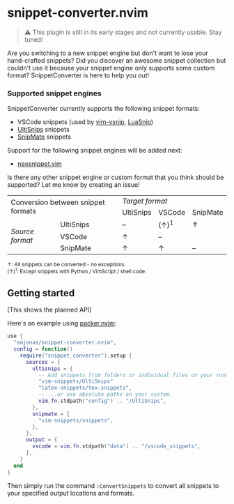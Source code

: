 # snippet-converter.nvim

> :warning: This plugin is still in its early stages and not currently usable. Stay tuned!

Are you switching to a new snippet engine but don't want to lose your hand-crafted snippets?
Did you discover an awesome snippet collection but couldn't use it because your snippet engine
only supports some custom format? SnippetConverter is here to help you out!

### Supported snippet engines
SnippetConverter currently supports the following snippet formats:
- VSCode snippets (used by [vim-vsnip](https://github.com/hrsh7th/vim-vsnip), [LuaSnip](https://github.com/L3MON4D3/LuaSnip))
- [UltiSnips](https://github.com/SirVer/ultisnips) snippets
- [SnipMate](https://github.com/garbas/vim-snipmate) snippets

Support for the following snippet engines will be added next:
- [neosnippet.vim](https://github.com/Shougo/neosnippet.vim)

Is there any other snippet engine or custom format that you think should be supported? Let me know by creating an issue!

<table>
	<tbody>
		<tr>
			<td colspan="2" rowspan="2">Conversion between snippet formats</td>
			<td colspan="4"><i>Target format</i></td>
		</tr>
		<tr>
			<td>UltiSnips</td>
			<td>VSCode</td>
			<td>SnipMate</td>
		</tr>
		<tr>
			<td rowspan="3"><i>Source</br>format</i></td>
			<td>UltiSnips</td>
			<td>–</td>
			<td>(&uarr;)<sup>1</sup></td>
			<td>&uarr;</td>
		</tr>
		<tr>
			<td>VSCode</td>
			<td>&uarr;</td>
			<td>–</td>
			<td></td>
		</tr>
		<tr>
			<td>SnipMate</td>
			<td>&uarr;</td>
			<td>&uarr;</td>
			<td>–</td>
		</tr>
	</tbody>
</table>

<sup>&uarr;: All snippets can be converted - no exceptions.</sup>\
<sup>(&uarr;)<sup>1</sup>: Except snippets with Python / VimScript / shell code.</sup>

## Getting started

[This shows the planned API]

Here's an example using [packer.nvim](https://github.com/wbthomason/packer.nvim):

```lua
use {
  "smjonas/snippet-converter.nvim",
  config = function()
    require("snippet_converter").setup {
      sources = {
        ultisnips = {
          -- Add snippets from folders or individual files on your runtimepath...
          "vim-snippets/UltiSnips"
          "latex-snippets/tex.snippets",
          -- ...or use absolute paths on your system.
          vim.fn.stdpath("config") .. "/UltiSnips",
        },
        snipmate = {
          "vim-snippets/snippets",
        },
      },
      output = {
        vscode = vim.fn.stdpath("data") .. "/vscode_snippets",
      },
    }
  end
}
```
Then simply run the command `:ConvertSnippets` to convert all snippets to your specified
output locations and formats.

